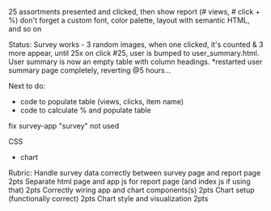 25 assortments presented and clicked, then show report (# views, # click + %)
don't forget a custom font, color palette, layout with semantic HTML, and so on

Status:
Survey works - 3 random images, when one clicked, it's counted & 3 more appear, until 25x
on click #25, user is bumped to user_summary.html. User summary is now an empty table with column headings.
*restarted user summary page completely, reverting @5 hours...


Next to do:
* code to populate table (views, clicks, item name)
* code to calculate % and populate table

fix survey-app "survey" not used

CSS
* chart

Rubric:
Handle survey data correctly between survey page and report page 2pts
Separate html page and app js for report page (and index js if using that) 2pts
Correctly wiring app and chart components(s) 2pts
Chart setup (functionally correct) 2pts
Chart style and visualization 2pts
